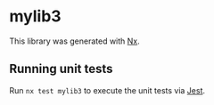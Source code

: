 # mylib3

This library was generated with [Nx](https://nx.dev).

## Running unit tests

Run `nx test mylib3` to execute the unit tests via [Jest](https://jestjs.io).
